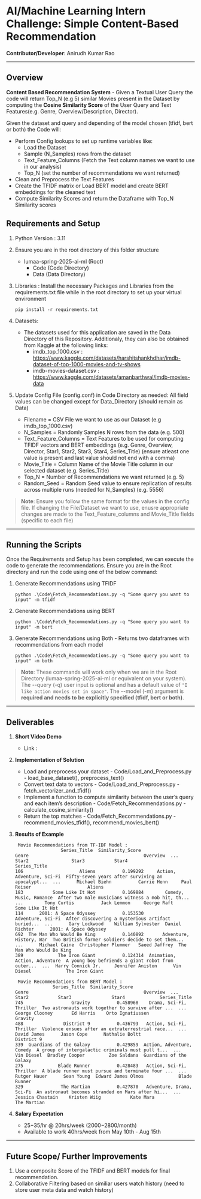 # AI/Machine Learning Intern Challenge: Simple Content-Based Recommendation

**Contributor/Developer**: Anirudh Kumar Rao

---

## Overview

**Content Based Recommendation System** - Given a Textual User Query the code will return Top_N (e.g 5) similar Movies present in the Dataset by computing the **Cosine Similarity Score** of the User Query and Text Features(e.g. Genre, Overview/Description, Director).

Given the dataset and query and depending of the model chosen (tfidf, bert or both) the Code will:
 - Perform Config lookups to set up runtime variables like:
   - Load the Dataset
   - Sample (N_Samples) rows from the dataset
   - Text_Feature_Columns (Fetch the Text column names we want to use in our analysis)
   - Top_N (set the number of recommendations we want returned)
 - Clean and Preprocess the Text Features
 - Create the TFIDF matrix or Load BERT model and create BERT embeddings for the cleaned text
 - Compute Similarity Scores and return the Dataframe with Top_N Similarity scores

## Requirements and Setup

1. Python Version : 3.11
   
2. Ensure you are in the root directory of this folder structure
    - lumaa-spring-2025-ai-ml (Root)
      - Code (Code Directory)
      - Data (Data Directory)

4. Libraries : Install the necessary Packages and Libraries from the requirements.txt file while in the root directory to set up your virtual environment
   ```shell
   pip install -r requirements.txt
   ```
5. Datasets:
   - The datasets used for this application are saved in the Data Directory of this Repository. Additionaly, they can also be obtained from Kaggle at the following links:
     - imdb_top_1000.csv : https://www.kaggle.com/datasets/harshitshankhdhar/imdb-dataset-of-top-1000-movies-and-tv-shows
     - imdb-movies-dataset.csv : https://www.kaggle.com/datasets/amanbarthwal/imdb-movies-data 
   
7. Update Config File (config.conf) in Code Directory as needed:
   All field values can be changed except for Data_Directory (should remain as Data)
    - Filename = CSV File we want to use as our Dataset (e.g imdb_top_1000.csv)
    - N_Samples = Randomly Samples N rows from the data (e.g. 500)
    - Text_Feature_Columns = Text Features to be used for computing TFIDF vectors and BERT embeddings (e.g. Genre, Overview, Director, Star1, Star2, Star3, Star4, Series_Title) (ensure atleast one value is present and last value should not end with a comma)
    - Movie_Title = Column Name of the Movie Title column in our selected dataset (e.g. Series_Title)
    - Top_N = Number of Recommendations we want returned (e.g. 5)
    - Random_Seed = Random Seed value to ensure replication of results across multiple runs (needed for N_Samples) (e.g. 5556)

> **Note**: Ensure you follow the same format for the values in the config file. If changing the File/Dataset we want to use, enusre appropriate changes are made to the Text_Feature_columns and Movie_Title fields (specific to each file)
---

## Running the Scripts
Once the Requirements and Setup has been completed, we can execute the code to generate the recommendations. Ensure you are in the Root directory and run the code using one of the below command:

1. Generate Recommendations using TFIDF
   ```shell
   python .\Code\Fetch_Recommendations.py -q "Some query you want to input" -m tfidf
   ```
   
2. Generate Recommendations using BERT
   ```shell
   python .\Code\Fetch_Recommendations.py -q "Some query you want to input" -m bert
   ```
   
3. Generate Recommendations using Both - Returns two dataframes with recommendations from each model
   ```shell
   python .\Code\Fetch_Recommendations.py -q "Some query you want to input" -m both
   ```
   
> **Note**: These commands will work only when we are in the Root Directory (lumaa-spring-2025-ai-ml or equivalent on your system). The --query (-q) user input is optional and has a default value of `"I like action movies set in space"`. The --model (-m) argument is **required and needs to be explicitly specified (tfidf, bert or both)**.

---

## Deliverables

1. **Short Video Demo**
   - Link :
     
2. **Implementation of Solution**
   - Load and preprocess your dataset - Code/Load_and_Preprocess.py - load_base_dataset(), preprocess_text()  
   - Convert text data to vectors - Code/Load_and_Preprocess.py - fetch_vectorizer_and_tfidf()
   - Implement a function to compute similarity between the user’s query and each item’s description - Code/Fetch_Recommendations.py - calculate_cosine_similarity()
   - Return the top matches - Code/Fetch_Recommendations.py - recommend_movies_tfidf(), recommend_movies_bert()

3. **Results of Example**
   
     ```
      Movie Recommendations from TF-IDF Model :
                      Series_Title  Similarity_Score                         Genre                                           Overview  ...              Star2                Star3           Star4               Series_Title
    106                     Aliens          0.199292     Action, Adventure, Sci-Fi  Fifty-seven years after surviving an apocalypt...  ...      Michael Biehn          Carrie Henn     Paul Reiser                     Aliens
    183           Some Like It Hot          0.169884        Comedy, Music, Romance  After two male musicians witness a mob hit, th...  ...        Tony Curtis          Jack Lemmon     George Raft           Some Like It Hot
    114      2001: A Space Odyssey          0.153530             Adventure, Sci-Fi  After discovering a mysterious artifact buried...  ...      Gary Lockwood    William Sylvester  Daniel Richter      2001: A Space Odyssey
    692  The Man Who Would Be King          0.140892       Adventure, History, War  Two British former soldiers decide to set them...  ...      Michael Caine  Christopher Plummer   Saeed Jaffrey  The Man Who Would Be King
    389             The Iron Giant          0.124314  Animation, Action, Adventure  A young boy befriends a giant robot from outer...  ...  Harry Connick Jr.     Jennifer Aniston      Vin Diesel             The Iron Giant

     ```

     ```
      Movie Recommendations from BERT Model :
                   Series_Title  Similarity_Score                      Genre                                           Overview  ...             Star2           Star3               Star4             Series_Title
   745                  Gravity          0.458968    Drama, Sci-Fi, Thriller  Two astronauts work together to survive after ...  ...    George Clooney       Ed Harris    Orto Ignatiussen                  Gravity
   488               District 9          0.436793   Action, Sci-Fi, Thriller  Violence ensues after an extraterrestrial race...  ...       David James      Jason Cope      Nathalie Boltt               District 9
   339  Guardians of the Galaxy          0.429859  Action, Adventure, Comedy  A group of intergalactic criminals must pull t...  ...        Vin Diesel  Bradley Cooper         Zoe Saldana  Guardians of the Galaxy
   275             Blade Runner          0.428483   Action, Sci-Fi, Thriller  A blade runner must pursue and terminate four ...  ...      Rutger Hauer      Sean Young  Edward James Olmos             Blade Runner
   329              The Martian          0.427870   Adventure, Drama, Sci-Fi  An astronaut becomes stranded on Mars after hi...  ...  Jessica Chastain    Kristen Wiig           Kate Mara              The Martian

     ```

     
4. **Salary Expectation**
   - $25-$35/hr @ 20hrs/week ($2000-$2800/month)
   - Available to work 40hrs/week from May 10th - Aug 15th
  
 ---

## Future Scope/ Further Improvements

1. Use a composite Score of the TFIDF and BERT models for final recommendation.
2. Collaborative Filtering based on similiar users watch history (need to store user meta data and watch history)
